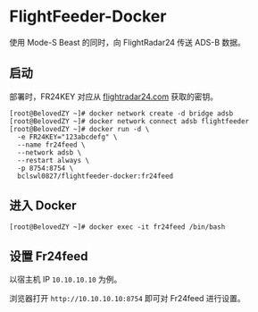 # FlightFeeder-Docker

使用 Mode-S Beast 的同时，向 FlightRadar24 传送 ADS-B 数据。

## 启动

部署时，FR24KEY 对应从 [flightradar24.com](https://flightradar24.com) 获取的密钥。

```
[root@BelovedZY ~]# docker network create -d bridge adsb
[root@BelovedZY ~]# docker network connect adsb flightfeeder
[root@BelovedZY ~]# docker run -d \
  -e FR24KEY="123abcdefg" \
  --name fr24feed \
  --network adsb \
  --restart always \
  -p 8754:8754 \
  bclswl0827/flightfeeder-docker:fr24feed
```

## 进入 Docker

```
[root@BelovedZY ~]# docker exec -it fr24feed /bin/bash
```

## 设置 Fr24feed

以宿主机 IP `10.10.10.10` 为例。

浏览器打开 `http://10.10.10.10:8754` 即可对 Fr24feed 进行设置。
